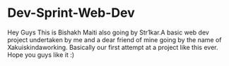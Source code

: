 # Dev-Sprint-Web-Dev
Hey Guys This is Bishakh Maiti also going by Str1kar.A basic web dev project undertaken by me and a dear friend of mine going by the name of Xakuiskindaworking.
Basically our first attempt at a project like this ever.
Hope you guys like it :)
